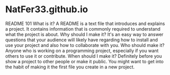 # NatFer33.github.io
README 101
What is it?
A README is a text file that introduces and explains a project. It contains information that is commonly required to understand what the project is about.
Why should I make it?
It's an easy way to answer questions that your audience will likely have regarding how to install and use your project and also how to collaborate with you.
Who should make it?
Anyone who is working on a programming project, especially if you want others to use it or contribute.
When should I make it?
Definitely before you show a project to other people or make it public. You might want to get into the habit of making it the first file you create in a new project.

